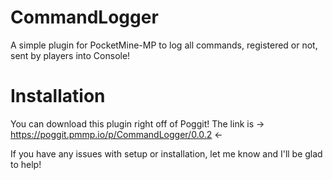 # CommandLogger
A simple plugin for PocketMine-MP to log all commands, registered or not, sent by players into Console!

# Installation
You can download this plugin right off of Poggit! The link is -> https://poggit.pmmp.io/p/CommandLogger/0.0.2 <-

If you have any issues with setup or installation, let me know and I'll be glad to help!
